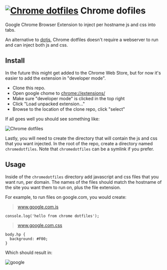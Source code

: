 # [![Chrome dotfiles](https://raw.githubusercontent.com/diffsky/chromedotfiles/master/icon-64.png)](https://github.com/diffsky/chromedotfiles) Chrome dofiles

Google Chrome Browser Extension to inject per hostname js and css into tabs.

An alternative to [dotjs](https://github.com/defunkt/dotjs), Chrome dotfiles doesn't require a webserver to run and
can inject both js and css.

## Install

In the future this might get added to the Chrome Web Store, but for now it's easier to
add the extension in "developer mode".

- Clone this repo.
- Open google chome to [chrome://extensions/](chrome://extensions/)
- Make sure "developer mode" is clicked in the top right
- Click "Load unpacked extension..."
- Browse to the location of the clone repo, click "select"

If all goes well you should see something like:

![Chrome dotfiles](https://raw.githubusercontent.com/diffsky/chromedotfiles/master/assets/extensions.jpg)

Lastly, you will need to create the directory that will contain the js and css that
you want injected. In the root of the repo, create a directory named `chromedotfiles`.
Note that `chromedotfiles` can be a symlink if you prefer.

## Usage

Inside of the `chromedotfiles` directory add javascript and css files that you want run, per domain.
The names of the files should match the hostname of the site you want them to run on, plus
the file extension.

For example, to run files on google.com, you would create:

> www.google.com.js

```
console.log('hello from chrome dotfiles');
```

> www.google.com.css

```
body.hp {
  background: #F00;
}
```

Which should result in:

![google](https://raw.githubusercontent.com/diffsky/chromedotfiles/master/assets/example.jpg)

